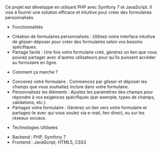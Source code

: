 Ce projet est développé en utilisant PHP avec Symfony 7 et JavaScript. Il vise à fournir une solution efficace et intuitive pour créer des formulaires personnalisés.

* Fonctionnalités
- Création de formulaires personnalisés : Utilisez notre interface intuitive de glisser-déposer pour créer des formulaires selon vos besoins spécifiques.
- Partage facile : Une fois votre formulaire créé, générez un lien que vous pouvez partager avec d'autres utilisateurs pour qu'ils puissent accéder au formulaire en ligne.
* Comment ça marche ?
- Concevez votre formulaire : Commencez par glisser et déposer les champs que vous souhaitez inclure dans votre formulaire.
- Personnalisez les éléments : Ajustez les paramètres des champs pour répondre à vos exigences spécifiques (par exemple, types de champs, validations, etc.).
- Partagez votre formulaire : Générez un lien vers votre formulaire et partagez-le avec qui vous voulez via e-mail, lien direct, ou sur les réseaux sociaux.
* Technologies Utilisées
- Backend : PHP, Symfony 7
- Frontend : JavaScript, HTML5, CSS3
